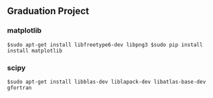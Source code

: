 ## Graduation Project
### matplotlib
`
$sudo apt-get install libfreetype6-dev libpng3
$sudo pip install install matplotlib
`
### scipy
`
$sudo apt-get install libblas-dev liblapack-dev libatlas-base-dev gfortran
`